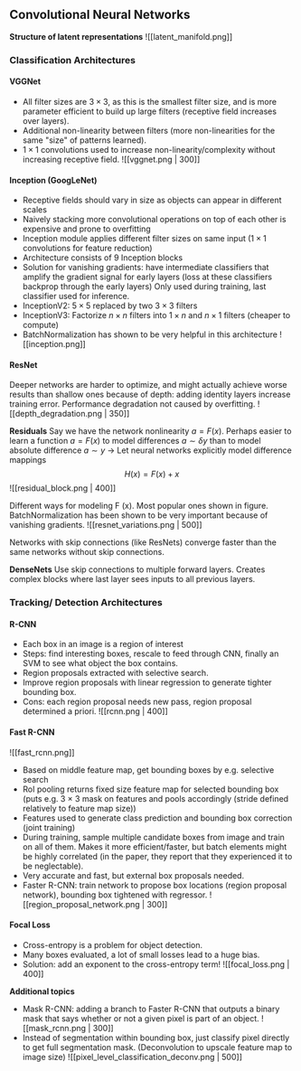
## Convolutional Neural Networks

**Structure of latent representations**
![[latent_manifold.png]]

### Classification Architectures
#### VGGNet
- All filter sizes are $3\times 3$, as this is the smallest filter size, and is more parameter efficient to build up large filters (receptive field increases over layers).
- Additional non-linearity between filters (more non-linearities for the same "size" of patterns learned).
- $1 \times 1$ convolutions used to increase non-linearity/complexity without increasing receptive field.
![[vggnet.png | 300]]

#### Inception (GoogLeNet)
- Receptive fields should vary in size as objects can appear in different scales
- Naively stacking more convolutional operations on top of each other is expensive and prone to overfitting
- Inception module applies different filter sizes on same input ($1 \times 1$ convolutions for feature reduction)
- Architecture consists of 9 Inception blocks
- Solution for vanishing gradients: have intermediate classifiers that amplify the gradient signal for early layers (loss at these classifiers backprop through the early layers) Only used during training, last classifier used for inference.
- InceptionV2: $5 \times 5$ replaced by two $3 \times 3$ filters
- InceptionV3: Factorize $n \times n$ filters into $1 \times n$ and $n \times 1$ filters (cheaper to compute)
- BatchNormalization has shown to be very helpful in this architecture
![[inception.png]]

#### ResNet
Deeper networks are harder to optimize, and might actually achieve worse results than shallow ones because of depth: adding identity layers increase training error. Performance degradation not caused by overfitting.
![[depth_degradation.png | 350]]

**Residuals**
Say we have the network nonlinearity $a = F(x)$. 
Perhaps easier to learn a function $a = F(x)$ to model differences $a \sim \delta y$ than to model absolute difference $a \sim y$
$\rightarrow$ Let neural networks explicitly model difference mappings
$$
H(x) = F(x) + x
$$
![[residual_block.png | 400]]

Different ways for modeling F (x). Most popular ones shown in figure. BatchNormalization has been shown to be very important because of vanishing gradients.
![[resnet_variations.png | 500]]

Networks with skip connections (like ResNets) converge faster than the same networks without skip connections.

**DenseNets**
Use skip connections to multiple forward layers. Creates complex blocks where last layer sees inputs to all previous layers.

### Tracking/ Detection Architectures

#### R-CNN
- Each box in an image is a region of interest
- Steps: find interesting boxes, rescale to feed through CNN, finally an SVM to see what object the box contains.
- Region proposals extracted with selective search.
- Improve region proposals with linear regression to generate tighter bounding box.
- Cons: each region proposal needs new pass, region proposal determined a priori.
![[rcnn.png | 400]]

#### Fast R-CNN
![[fast_rcnn.png]]
 - Based on middle feature map, get bounding boxes by e.g. selective search
 - RoI pooling returns fixed size feature map for selected bounding box (puts e.g. 3 × 3 mask on features and pools accordingly (stride defined relatively to feature map size))
 - Features used to generate class prediction and bounding box correction (joint training)
 - During training, sample multiple candidate boxes from image and train on all of them. Makes it more efficient/faster, but batch elements might be highly correlated (in the paper, they report that they experienced it to be neglectable).
 - Very accurate and fast, but external box proposals needed.
 - Faster R-CNN: train network to propose box locations (region proposal network), bounding box tightened with regressor.
![[region_proposal_network.png | 300]]

#### Focal Loss
- Cross-entropy is a problem for object detection.
- Many boxes evaluated, a lot of small losses lead to a huge bias.
- Solution: add an exponent to the cross-entropy term!
![[focal_loss.png | 400]]


**Additional topics**
- Mask R-CNN: adding a branch to Faster R-CNN that outputs a binary mask that says whether or not a given pixel is part of an object.
![[mask_rcnn.png | 300]]
- Instead of segmentation within bounding box, just classify pixel directly to get full segmentation mask. (Deconvolution to upscale feature map to image size)
![[pixel_level_classification_deconv.png | 500]]
